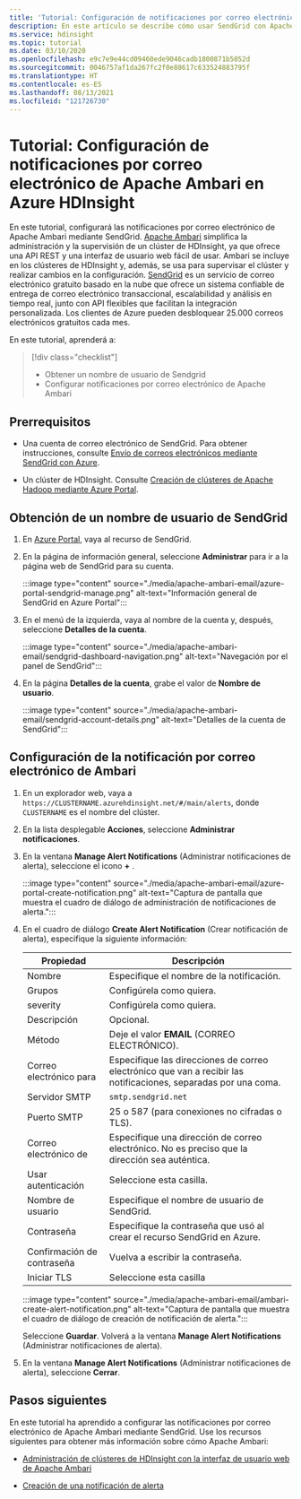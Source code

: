 ```yaml
---
title: 'Tutorial: Configuración de notificaciones por correo electrónico de Apache Ambari en Azure HDInsight'
description: En este artículo se describe cómo usar SendGrid con Apache Ambari para las notificaciones por correo electrónico.
ms.service: hdinsight
ms.topic: tutorial
ms.date: 03/10/2020
ms.openlocfilehash: e9c7e9e44cd09460ede9046cadb1800871b5052d
ms.sourcegitcommit: 0046757af1da267fc2f0e88617c633524883795f
ms.translationtype: HT
ms.contentlocale: es-ES
ms.lasthandoff: 08/13/2021
ms.locfileid: "121726730"
---
```

# <a name="tutorial-configure-apache-ambari-email-notifications-in-azure-hdinsight"></a>Tutorial: Configuración de notificaciones por correo electrónico de Apache Ambari en Azure HDInsight

En este tutorial, configurará las notificaciones por correo electrónico de Apache Ambari mediante SendGrid. [Apache Ambari](./hdinsight-hadoop-manage-ambari.md) simplifica la administración y la supervisión de un clúster de HDInsight, ya que ofrece una API REST y una interfaz de usuario web fácil de usar. Ambari se incluye en los clústeres de HDInsight y, además, se usa para supervisar el clúster y realizar cambios en la configuración. [SendGrid](https://sendgrid.com/solutions/) es un servicio de correo electrónico gratuito basado en la nube que ofrece un sistema confiable de entrega de correo electrónico transaccional, escalabilidad y análisis en tiempo real, junto con API flexibles que facilitan la integración personalizada. Los clientes de Azure pueden desbloquear 25.000 correos electrónicos gratuitos cada mes.

En este tutorial, aprenderá a:

> [!div class="checklist"]
> * Obtener un nombre de usuario de Sendgrid
> * Configurar notificaciones por correo electrónico de Apache Ambari

## <a name="prerequisites"></a>Prerrequisitos

* Una cuenta de correo electrónico de SendGrid. Para obtener instrucciones, consulte [Envío de correos electrónicos mediante SendGrid con Azure](https://docs.sendgrid.com/for-developers/partners/microsoft-azure-2021#create-a-twilio-sendgrid-accountcreate-a-twilio-sendgrid-account).

* Un clúster de HDInsight. Consulte [Creación de clústeres de Apache Hadoop mediante Azure Portal](./hdinsight-hadoop-create-linux-clusters-portal.md).

## <a name="obtain-sendgrid-username"></a>Obtención de un nombre de usuario de SendGrid

1. En [Azure Portal](https://portal.azure.com), vaya al recurso de SendGrid.

1. En la página de información general, seleccione **Administrar** para ir a la página web de SendGrid para su cuenta.

    :::image type="content" source="./media/apache-ambari-email/azure-portal-sendgrid-manage.png" alt-text="Información general de SendGrid en Azure Portal":::

1. En el menú de la izquierda, vaya al nombre de la cuenta y, después, seleccione **Detalles de la cuenta**.

    :::image type="content" source="./media/apache-ambari-email/sendgrid-dashboard-navigation.png" alt-text="Navegación por el panel de SendGrid":::

1. En la página **Detalles de la cuenta**, grabe el valor de **Nombre de usuario**.

    :::image type="content" source="./media/apache-ambari-email/sendgrid-account-details.png" alt-text="Detalles de la cuenta de SendGrid":::

## <a name="configure-ambari-e-mail-notification"></a>Configuración de la notificación por correo electrónico de Ambari

1. En un explorador web, vaya a `https://CLUSTERNAME.azurehdinsight.net/#/main/alerts`, donde `CLUSTERNAME` es el nombre del clúster.

1. En la lista desplegable **Acciones**, seleccione **Administrar notificaciones**.

1. En la ventana **Manage Alert Notifications** (Administrar notificaciones de alerta), seleccione el icono **+** .

    :::image type="content" source="./media/apache-ambari-email/azure-portal-create-notification.png" alt-text="Captura de pantalla que muestra el cuadro de diálogo de administración de notificaciones de alerta.":::

1. En el cuadro de diálogo **Create Alert Notification** (Crear notificación de alerta), especifique la siguiente información:

    |Propiedad |Descripción |
    |---|---|
    |Nombre|Especifique el nombre de la notificación.|
    |Grupos|Configúrela como quiera.|
    |severity|Configúrela como quiera.|
    |Descripción|Opcional.|
    |Método|Deje el valor **EMAIL** (CORREO ELECTRÓNICO).|
    |Correo electrónico para|Especifique las direcciones de correo electrónico que van a recibir las notificaciones, separadas por una coma.|
    |Servidor SMTP|`smtp.sendgrid.net`|
    |Puerto SMTP|25 o 587 (para conexiones no cifradas o TLS).|
    |Correo electrónico de|Especifique una dirección de correo electrónico. No es preciso que la dirección sea auténtica.|
    |Usar autenticación|Seleccione esta casilla.|
    |Nombre de usuario|Especifique el nombre de usuario de SendGrid.|
    |Contraseña|Especifique la contraseña que usó al crear el recurso SendGrid en Azure.|
    |Confirmación de contraseña|Vuelva a escribir la contraseña.|
    |Iniciar TLS|Seleccione esta casilla|

    :::image type="content" source="./media/apache-ambari-email/ambari-create-alert-notification.png" alt-text="Captura de pantalla que muestra el cuadro de diálogo de creación de notificación de alerta.":::

    Seleccione **Guardar**. Volverá a la ventana **Manage Alert Notifications** (Administrar notificaciones de alerta).

1. En la ventana **Manage Alert Notifications** (Administrar notificaciones de alerta), seleccione **Cerrar**.

## <a name="next-steps"></a>Pasos siguientes

En este tutorial ha aprendido a configurar las notificaciones por correo electrónico de Apache Ambari mediante SendGrid. Use los recursos siguientes para obtener más información sobre cómo Apache Ambari:

* [Administración de clústeres de HDInsight con la interfaz de usuario web de Apache Ambari](./hdinsight-hadoop-manage-ambari.md)

* [Creación de una notificación de alerta](https://docs.cloudera.com/HDPDocuments/Ambari-latest/managing-and-monitoring-ambari/content/amb_create_an_alert_notification.html)
